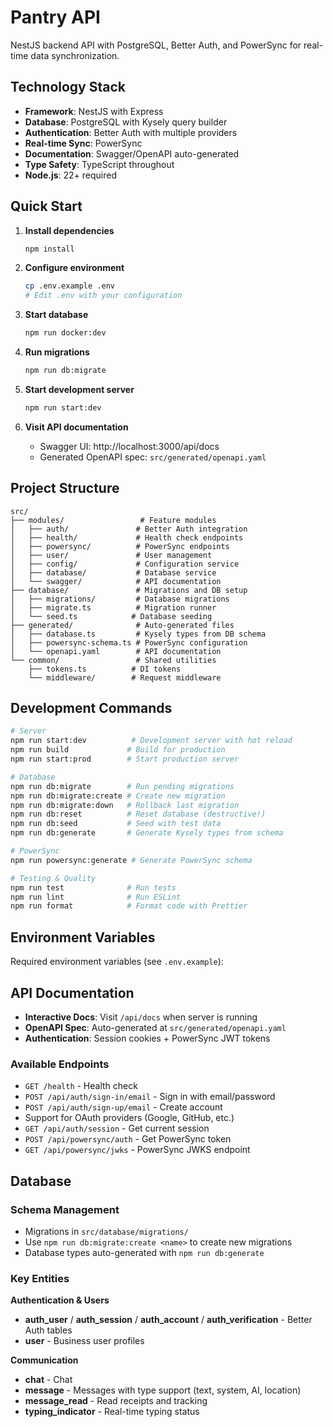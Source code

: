 # Pantry API

NestJS backend API with PostgreSQL, Better Auth, and PowerSync for real-time data synchronization.

## Technology Stack

- **Framework**: NestJS with Express
- **Database**: PostgreSQL with Kysely query builder
- **Authentication**: Better Auth with multiple providers
- **Real-time Sync**: PowerSync
- **Documentation**: Swagger/OpenAPI auto-generated
- **Type Safety**: TypeScript throughout
- **Node.js**: 22+ required

## Quick Start

1. **Install dependencies**

   ```bash
   npm install
   ```

2. **Configure environment**

   ```bash
   cp .env.example .env
   # Edit .env with your configuration
   ```

3. **Start database**

   ```bash
   npm run docker:dev
   ```

4. **Run migrations**

   ```bash
   npm run db:migrate
   ```

5. **Start development server**

   ```bash
   npm run start:dev
   ```

6. **Visit API documentation**
   - Swagger UI: http://localhost:3000/api/docs
   - Generated OpenAPI spec: `src/generated/openapi.yaml`

## Project Structure

```
src/
├── modules/                 # Feature modules
│   ├── auth/               # Better Auth integration
│   ├── health/             # Health check endpoints
│   ├── powersync/          # PowerSync endpoints
│   ├── user/               # User management
│   ├── config/             # Configuration service
│   ├── database/           # Database service
│   └── swagger/            # API documentation
├── database/               # Migrations and DB setup
│   ├── migrations/         # Database migrations
│   ├── migrate.ts          # Migration runner
│   └── seed.ts            # Database seeding
├── generated/              # Auto-generated files
│   ├── database.ts         # Kysely types from DB schema
│   ├── powersync-schema.ts # PowerSync configuration
│   └── openapi.yaml        # API documentation
└── common/                 # Shared utilities
    ├── tokens.ts          # DI tokens
    └── middleware/        # Request middleware
```

## Development Commands

```bash
# Server
npm run start:dev          # Development server with hot reload
npm run build             # Build for production
npm run start:prod        # Start production server

# Database
npm run db:migrate        # Run pending migrations
npm run db:migrate:create # Create new migration
npm run db:migrate:down   # Rollback last migration
npm run db:reset          # Reset database (destructive!)
npm run db:seed           # Seed with test data
npm run db:generate       # Generate Kysely types from schema

# PowerSync
npm run powersync:generate # Generate PowerSync schema

# Testing & Quality
npm run test              # Run tests
npm run lint              # Run ESLint
npm run format            # Format code with Prettier
```

## Environment Variables

Required environment variables (see `.env.example`):

## API Documentation

- **Interactive Docs**: Visit `/api/docs` when server is running
- **OpenAPI Spec**: Auto-generated at `src/generated/openapi.yaml`
- **Authentication**: Session cookies + PowerSync JWT tokens

### Available Endpoints

- `GET /health` - Health check
- `POST /api/auth/sign-in/email` - Sign in with email/password
- `POST /api/auth/sign-up/email` - Create account
- Support for OAuth providers (Google, GitHub, etc.)
- `GET /api/auth/session` - Get current session
- `POST /api/powersync/auth` - Get PowerSync token
- `GET /api/powersync/jwks` - PowerSync JWKS endpoint

## Database

### Schema Management

- Migrations in `src/database/migrations/`
- Use `npm run db:migrate:create <name>` to create new migrations
- Database types auto-generated with `npm run db:generate`

### Key Entities

**Authentication & Users**

- **auth_user** / **auth_session** / **auth_account** / **auth_verification** - Better Auth tables
- **user** - Business user profiles

**Communication**

- **chat** - Chat
- **message** - Messages with type support (text, system, AI, location)
- **message_read** - Read receipts and tracking
- **typing_indicator** - Real-time typing status
